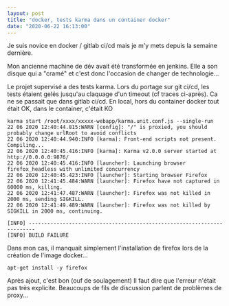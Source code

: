 ```yaml
---
layout: post
title: "docker, tests karma dans un container docker"
date: "2020-06-22 16:13:00"
---
```

Je suis novice en docker / gitlab ci/cd mais je m'y mets depuis la semaine dernière. 

Mon ancienne machine de dév avait été transformée en jenkins. Elle a son disque qui a "cramé" et c'est donc  l'occasion de changer de technologie...

Le projet supervisé a des tests karma.
Lors du portage sur git ci/cd, les tests étaient gelés jusqu'au claquage d'un timeout (cf traces ci-après). 
Ca ne se passait que dans gitlab ci/cd. En local, hors du container docker tout était OK, dans le container, c'était KO



```
karma start /root/xxxx/xxxxx-webapp/karma.unit.conf.js --single-run
22 06 2020 12:40:44.815:WARN [config]: "/" is proxied, you should probably change urlRoot to avoid conflicts 
22 06 2020 12:40:44.940:INFO [karma]: Front-end scripts not present. Compiling... 
22 06 2020 12:40:45.416:INFO [karma]: Karma v2.0.0 server started at http://0.0.0.0:9876/ 
22 06 2020 12:40:45.416:INFO [launcher]: Launching browser firefox_headless with unlimited concurrency 
22 06 2020 12:40:45.423:INFO [launcher]: Starting browser Firefox 
22 06 2020 12:41:45.484:WARN [launcher]: Firefox have not captured in 60000 ms, killing. 
22 06 2020 12:41:47.487:WARN [launcher]: Firefox was not killed in 2000 ms, sending SIGKILL. 
22 06 2020 12:41:49.489:WARN [launcher]: Firefox was not killed by SIGKILL in 2000 ms, continuing. 
 
[INFO] ------------------------------------------------------------------------
[INFO] BUILD FAILURE
```


Dans mon cas, il manquait simplement l'installation de firefox lors de la création de l'image docker...

```
apt-get install -y firefox
```


Après ajout, c'est bon (ouf de soulagement) 
Il faut dire que l'erreur n'était pas très explicite. Beaucoups de fils de discussion parlent de problèmes de proxy...



